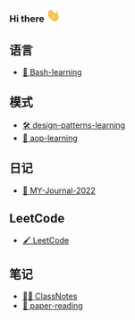 ### Hi there <img src="./assets/hi.gif" width="25px">

<!--
**yrf105/yrf105** is a ✨ _special_ ✨ repository because its `README.md` (this file) appears on your GitHub profile.

Here are some ideas to get you started:

- 🔭 I’m currently working on ...
- 🌱 I’m currently learning ...
- 👯 I’m looking to collaborate on ...
- 🤔 I’m looking for help with ...
- 💬 Ask me about ...
- 📫 How to reach me: ...
- 😄 Pronouns: ...
- ⚡ Fun fact: ...
-->
## 语言
- [🐚 Bash-learning](https://github.com/yrf105/Bash-learning)

## 模式
- [🛠 design-patterns-learning](https://github.com/yrf105/design-patterns-learning)
- [🌈 aop-learning](https://github.com/yrf105/aop-learning)

## 日记
- [📝 MY-Journal-2022](https://github.com/yrf105/MY-Journal-2022)

## LeetCode
- [🖌️ LeetCode](https://github.com/yrf105/LeetCode)

## 笔记
- [🧑‍🏫 ClassNotes](https://github.com/yrf105/ClassNotes)
- [📜 paper-reading](https://github.com/yrf105/paper-reading)
